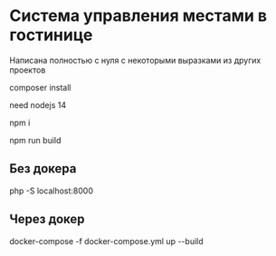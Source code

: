 # Система управления местами в гостинице

Написана полностью с нуля с некоторыми выразками из других проектов

composer install

need nodejs 14

npm i

npm run build

## Без докера
php -S localhost:8000

## Через докер
docker-compose -f docker-compose.yml up --build